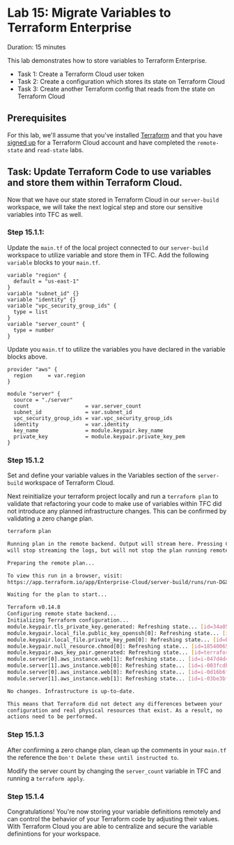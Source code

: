 # Lab 15: Migrate Variables to Terraform Enterprise

Duration: 15 minutes

This lab demonstrates how to store variables to Terraform Enterprise.

- Task 1: Create a Terraform Cloud user token
- Task 2: Create a configuration which stores its state on Terraform Cloud
- Task 3: Create another Terraform config that reads from the state on Terraform Cloud

## Prerequisites

For this lab, we'll assume that you've installed [Terraform](https://www.terraform.io/downloads.html) and that you have [signed up](https://app.terraform.io/signup/account) for a Terraform Cloud account and have completed the `remote-state` and `read-state` labs.

## Task: Update Terraform Code to use variables and store them within Terraform Cloud.

Now that we have our state stored in Terraform Cloud in our `server-build` workspace, we will take the next logical step and store our sensitive variables into TFC as well.

### Step 15.1.1:
Update the `main.tf` of the local project connected to our `server-build` workspace to utilize variable and store them in TFC.  Add the following `variable` blocks to your `main.tf`.

```hcl
variable "region" {
  default = "us-east-1"
}
variable "subnet_id" {}
variable "identity" {}
variable "vpc_security_group_ids" {
  type = list
}
variable "server_count" {
  type = number
}
```

Update you `main.tf` to utilize the variables you have declared in the variable blocks above.

```hcl
provider "aws" {
  region     = var.region
}

module "server" {
  source = "./server"
  count                  = var.server_count
  subnet_id              = var.subnet_id
  vpc_security_group_ids = var.vpc_security_group_ids
  identity               = var.identity
  key_name               = module.keypair.key_name
  private_key            = module.keypair.private_key_pem
}
```

### Step 15.1.2

Set and define your variable values in the Variables section of the `server-build` workspace of Terraform Cloud.


Next reinitialize your terraform project locally and run a `terraform plan` to validate that refactoring your code to make use of variables within TFC did not introduce any planned infrastructure changes.  This can be confirmed by validating a zero change plan.

```bash
terraform plan

Running plan in the remote backend. Output will stream here. Pressing Ctrl-C
will stop streaming the logs, but will not stop the plan running remotely.

Preparing the remote plan...

To view this run in a browser, visit:
https://app.terraform.io/app/Enterprise-Cloud/server-build/runs/run-DGXauYrWeB1xwwPx

Waiting for the plan to start...

Terraform v0.14.8
Configuring remote state backend...
Initializing Terraform configuration...
module.keypair.tls_private_key.generated: Refreshing state... [id=34a0559a16dc68108d30a76d9a5a7b25f8885e1e]
module.keypair.local_file.public_key_openssh[0]: Refreshing state... [id=0e346a51831a9bc96fd9ea142f8c35b4e1ade12b]
module.keypair.local_file.private_key_pem[0]: Refreshing state... [id=b7ac3f7125c4e3681fd38539b220c1abf01d1254]
module.keypair.null_resource.chmod[0]: Refreshing state... [id=1854006565944356631]
module.keypair.aws_key_pair.generated: Refreshing state... [id=terraform-nyl-ant-key]
module.server[0].aws_instance.web[1]: Refreshing state... [id=i-047d4d406e22e87f9]
module.server[1].aws_instance.web[0]: Refreshing state... [id=i-003fcdb877e575b26]
module.server[0].aws_instance.web[0]: Refreshing state... [id=i-0d16b6f6eda6b834e]
module.server[1].aws_instance.web[1]: Refreshing state... [id=i-03be3bf6ee29f5633]

No changes. Infrastructure is up-to-date.

This means that Terraform did not detect any differences between your
configuration and real physical resources that exist. As a result, no
actions need to be performed.
```

### Step 15.1.3
After confirming a zero change plan, clean up the comments in your `main.tf` the reference the `Don't Delete these until instructed to`.

Modify the server count by changing the `server_count` variable in TFC and running a `terraform apply`.

### Step 15.1.4

Congratulations! You're now storing your variable definitions remotely and can control the behavior of your Terraform code by adjusting their values. With Terraform Cloud you are able to centralize and secure the variable definintions for your workspace.
